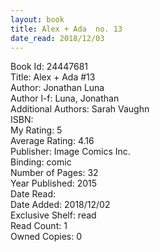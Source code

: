 ```yaml
---
layout: book
title: Alex + Ada  no. 13
date_read: 2018/12/03
---
```


Book Id: 24447681<br />
Title: Alex + Ada #13<br />
Author: Jonathan Luna<br />
Author l-f: Luna, Jonathan<br />
Additional Authors: Sarah Vaughn<br />
ISBN: <br />
My Rating: 5<br />
Average Rating: 4.16<br />
Publisher: Image Comics Inc.<br />
Binding: comic<br />
Number of Pages: 32<br />
Year Published: 2015<br />
Date Read: <br />
Date Added: 2018/12/02<br />
Exclusive Shelf: read<br />
Read Count: 1<br />
Owned Copies: 0<br />

